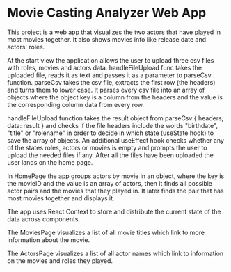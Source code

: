 # Movie Casting Analyzer Web App

This project is a web app that visualizes the two actors that have played in most movies together. It also shows movies info like release date and actors' roles.

At the start view the application allows the user to upload three csv files with roles, movies and actors data.
handleFileUpload func takes the uploaded file, reads it as text and passes it as a parameter to parseCsv function.
parseCsv takes the csv file, extracts the first row (the headers) and turns them to lower case. It parses every csv file into an array of objects where the object key is a column from the headers and the value is the corresponding column data from every row.

handleFileUpload function takes the result object from parseCsv { headers, data: result } and checks if the file headers include the words "birthdate", "title" or "rolename" in order to decide in which state (useState hook) to save the array of objects. An additional useEffect hook checks whether any of the states roles, actors or movies is empty and prompts the user to upload the needed files if any. After all the files have been uploaded the user lands on the home page.


In HomePage the app groups actors by movie in an object, where the key is the movieID and the value is an array of actors, then it finds all possible actor pairs and the movies that
they played in. It later finds the pair that has most movies together and displays it. 

The app uses React Context to store and distribute the current state of the data across components.

The MoviesPage visualizes a list of all movie titles which link to more information about the movie.

The ActorsPage visualizes a list of all actor names which link to information on the movies and roles they played.

